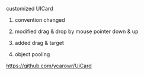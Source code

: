 customized UICard

1. convention changed

2. modified drag & drop by mouse pointer down & up

3. added drag & target 

4. object pooling

https://github.com/ycarowr/UiCard